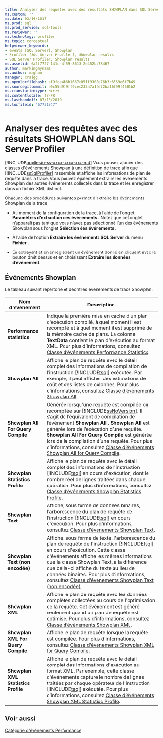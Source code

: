 ```yaml
---
title: Analyser des requêtes avec des résultats SHOWPLAN dans SQL Server Profiler | Microsoft Docs
ms.custom: ''
ms.date: 03/14/2017
ms.prod: sql
ms.prod_service: sql-tools
ms.reviewer: ''
ms.technology: profiler
ms.topic: conceptual
helpviewer_keywords:
- events [SQL Server], Showplan
- Profiler [SQL Server Profiler], Showplan results
- SQL Server Profiler, Showplan results
ms.assetid: 6a2f7727-141c-4f59-8613-2e452bc78467
author: markingmyname
ms.author: maghan
manager: craigg
ms.openlocfilehash: af9fce4b6b1667c05ff9308e76b3c6569e6f7b49
ms.sourcegitcommit: e0c55d919ff9cec233a7a14e72ba16799f4505b2
ms.translationtype: MTE75
ms.contentlocale: fr-FR
ms.lasthandoff: 07/10/2019
ms.locfileid: "67731547"
---
```

# <a name="analyze-queries-with-showplan-results-in-sql-server-profiler"></a>Analyser des requêtes avec des résultats SHOWPLAN dans SQL Server Profiler
[!INCLUDE[appliesto-ss-xxxx-xxxx-xxx-md](../../includes/appliesto-ss-xxxx-xxxx-xxx-md.md)]
  Vous pouvez ajouter des classes d'événements Showplan à une définition de trace afin que [!INCLUDE[ssSqlProfiler](../../includes/sssqlprofiler-md.md)] rassemble et affiche les informations de plan de requête dans la trace. Vous pouvez également extraire les événements Showplan des autres événements collectés dans la trace et les enregistrer dans un fichier XML distinct.  
  
 Chacune des procédures suivantes permet d'extraire les événements Showplan de la trace :  
  
-   Au moment de la configuration de la trace, à l’aide de l’onglet **Paramètres d’extraction des événements** . Notez que cet onglet n’apparaît pas tant que vous n’avez pas sélectionné l’un des événements Showplan sous l’onglet **Sélection des événements** .  
  
-   À l’aide de l’option **Extraire les événements SQL Server** du menu **Fichier** .  
  
-   En extrayant et en enregistrant un événement donné en cliquant avec le bouton droit dessus et en choisissant **Extraire les données d’événement**.  
  
## <a name="showplan-events"></a>Événements Showplan  
 Le tableau suivant répertorie et décrit les événements de trace Showplan.  
  
|Nom d'événement|Description|  
|----------------|-----------------|  
|**Performance statistics**|Indique la première mise en cache d'un plan d'exécution compilé, à quel moment il est recompilé et à quel moment il est supprimé de la mémoire cache de plans. La colonne **TextData** contient le plan d’exécution au format XML. Pour plus d’informations, consultez [Classe d’événements Performance Statistics](../../relational-databases/event-classes/performance-statistics-event-class.md).|  
|**Showplan All**|Affiche le plan de requête avec le détail complet des informations de compilation de l'instruction [!INCLUDE[tsql](../../includes/tsql-md.md)] exécutée. Par exemple, il peut afficher des estimations de coût et des listes de colonnes. Pour plus d’informations, consultez [Classe d’événements Showplan All](../../relational-databases/event-classes/showplan-all-event-class.md).|  
|**Showplan All For Query Compile**|Générée lorsqu'une requête est compilée ou recompilée sur [!INCLUDE[ssNoVersion](../../includes/ssnoversion-md.md)]. Il s’agit de l’équivalent de compilation de l’événement **Showplan All** . **Showplan All** est générée lors de l’exécution d’une requête. **Showplan All For Query Compile** est générée lors de la compilation d’une requête. Pour plus d’informations, consultez [Classe d’événements Showplan All for Query Compile](../../relational-databases/event-classes/showplan-all-for-query-compile-event-class.md).|  
|**Showplan Statistics Profile**|Affiche le plan de requête avec le détail complet des informations de l'instruction [!INCLUDE[tsql](../../includes/tsql-md.md)] en cours d'exécution, dont le nombre réel de lignes traitées dans chaque opération. Pour plus d’informations, consultez [Classe d’événements Showplan Statistics Profile](../../relational-databases/event-classes/showplan-statistics-profile-event-class.md).|  
|**Showplan Text**|Affiche, sous forme de données binaires, l'arborescence du plan de requête de l'instruction [!INCLUDE[tsql](../../includes/tsql-md.md)] en cours d'exécution. Pour plus d’informations, consultez [Classe d’événements Showplan Text](../../relational-databases/event-classes/showplan-text-event-class.md).|  
|**Showplan Text (non encodée)**|Affiche, sous forme de texte, l'arborescence du plan de requête de l'instruction [!INCLUDE[tsql](../../includes/tsql-md.md)] en cours d'exécution. Cette classe d'événements affiche les mêmes informations que la classe Showplan Text, à la différence que celle-ci affiche du texte au lieu de données binaires. Pour plus d’informations, consultez [Classe d’événements Showplan Text &#40;non encodée&#41;](../../relational-databases/event-classes/showplan-text-unencoded-event-class.md).|  
|**Showplan XML**|Affiche le plan de requête avec les données complètes collectées au cours de l'optimisation de la requête. Cet événement est généré seulement quand un plan de requête est optimisé. Pour plus d’informations, consultez [Classe d’événements Showplan XML](../../relational-databases/event-classes/showplan-xml-event-class.md).|  
|**Showplan XML For Query Compile**|Affiche le plan de requête lorsque la requête est compilée. Pour plus d’informations, consultez [Classe d’événements Showplan XML for Query Compile](../../relational-databases/event-classes/showplan-xml-for-query-compile-event-class.md).|  
|**Showplan XML Statistics Profile**|Affiche le plan de requête avec le détail complet des informations d'exécution au format XML. Par exemple, cette classe d'événements capture le nombre de lignes traitées par chaque opérateur de l'instruction [!INCLUDE[tsql](../../includes/tsql-md.md)] exécutée. Pour plus d’informations, consultez [Classe d’événements Showplan XML Statistics Profile](../../relational-databases/event-classes/showplan-xml-statistics-profile-event-class.md).|  
  
## <a name="see-also"></a>Voir aussi  
 [Catégorie d'événements Performance](../../relational-databases/event-classes/performance-event-category.md)  
  
  
